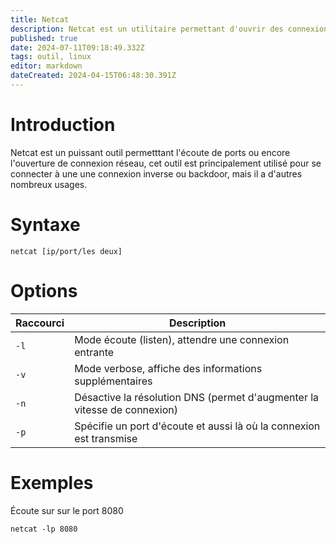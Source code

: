 ```yaml
---
title: Netcat
description: Netcat est un utilitaire permettant d'ouvrir des connexions réseau, cet outil peut être utilisé pour de nombreux usages
published: true
date: 2024-07-11T09:18:49.332Z
tags: outil, linux
editor: markdown
dateCreated: 2024-04-15T06:48:30.391Z
---
```


# Introduction

Netcat est un puissant outil permetttant l'écoute de ports ou encore l'ouverture de connexion réseau, cet outil est principalement utilisé pour se connecter à une une connexion inverse ou backdoor, mais il a d'autres nombreux usages.

# Syntaxe

`netcat [ip/port/les deux]`

# Options

| Raccourci | Description                                                              |
| --------- | ------------------------------------------------------------------------ |
| `-l`      | Mode écoute (listen), attendre une connexion entrante                    |
| `-v`      | Mode verbose, affiche des informations supplémentaires                   |
| `-n`      | Désactive la résolution DNS (permet d'augmenter la vitesse de connexion) |
| `-p`      | Spécifie un port d'écoute et aussi là où la connexion est transmise      |

# Exemples

Écoute sur sur le port 8080

`netcat -lp 8080`
